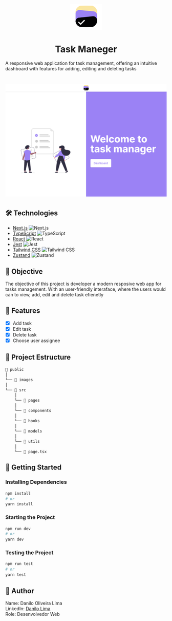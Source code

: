  <div align="center">
    <img alt="icon dashboard" src="./public/images/logo-icon.svg" width="100px"/> 
    <h1> 
      Task Maneger
    </h1>
  </div>
  

A responsive web application for task management, offering an intuitive dashboard with features for adding, editing and deleting tasks

<h1 align="center">
  <img alt="dashboard" src="./public/images/dashboard.png" />
</h1>

## 🛠️ Technologies

- [Next.js](https://nextjs.org/) ![Next.js](https://img.shields.io/badge/-Next.js-000?style=flat&logo=next.js&logoColor=white)
- [TypeScript](https://www.typescriptlang.org/) ![TypeScript](https://img.shields.io/badge/-TypeScript-3178C6?style=flat&logo=typescript&logoColor=white)
- [React](https://react.dev/) ![React](https://img.shields.io/badge/-React-61DAFB?style=flat&logo=react&logoColor=white)
- [Jest](https://jestjs.io/pt-BR/) ![Jest](https://img.shields.io/badge/-Jest-C21325?style=flat&logo=jest&logoColor=white)
- [Tailwind CSS](https://tailwindcss.com/) ![Tailwind CSS](https://img.shields.io/badge/-Tailwind_CSS-38B2AC?style=flat&logo=tailwind-css&logoColor=white)
- [Zustand](https://www.typescriptlang.org/) ![Zustand](https://img.shields.io/badge/-Zustand-000?style=flat)
## 🎯 Objective

The objective of this project is developer a modern resposive web app for tasks management. With an user-friendly interaface, where the users would can to view, add, edit and delete task efienetly

## 🔨 Features
- [x] Add task
- [x] Edit task
- [x] Delete task
- [x] Choose user assignee

## 📁 Project Estructure

```
📁 public
│
└── 📁 images
│   
└── 📁 src
    │
    └── 📁 pages
    │
    └── 📁 components
    │
    └── 📁 hooks
    │
    └── 📁 models
    │
    └── 📁 utils
    │
    └── 📄 page.tsx
```

## 🚦 Getting Started

### Installing Dependencies

```bash
npm install
# or
yarn install
```

### Starting the Project

```bash
npm run dev
# or
yarn dev
```

### Testing the Project

```bash
npm run test
# or
yarn test
```

## 🙋 Author

Name: Danilo Oliveira Lima  
LinkedIn: [Danilo Lima](https://www.linkedin.com/in/danilo-lima-a62aa91a0/)  
Role: Desenvolvedor Web

